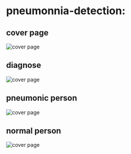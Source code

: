 # pneumonnia-detection:
## cover page
![cover page](https://github.com/prafullnayan/pneumonnia-detection/blob/master/images/pneu1.JPG")

## diagnose
![cover page](https://github.com/prafullnayan/pneumonnia-detection/blob/master/images/pneu4.JPG")

## pneumonic person
![cover page](https://github.com/prafullnayan/pneumonnia-detection/blob/master/images/pneu2.JPG")

## normal person
![cover page](https://github.com/prafullnayan/pneumonnia-detection/blob/master/images/pneu3.JPG")

